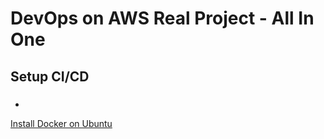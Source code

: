 # DevOps on AWS Real Project - All In One

## Setup CI/CD

### 

- 
[Install Docker on Ubuntu](https://www.google.com)

